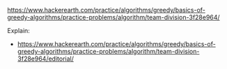 https://www.hackerearth.com/practice/algorithms/greedy/basics-of-greedy-algorithms/practice-problems/algorithm/team-division-3f28e964/

Explain:

- https://www.hackerearth.com/practice/algorithms/greedy/basics-of-greedy-algorithms/practice-problems/algorithm/team-division-3f28e964/editorial/
